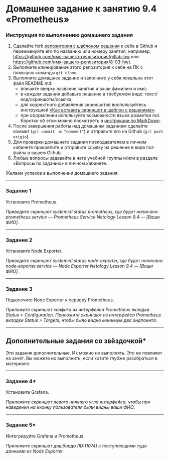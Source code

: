 # Домашнее задание к занятию 9.4 «Prometheus»

### Инструкция по выполнению домашнего задания

1. Сделайте fork [репозитория c шаблоном решения](https://github.com/netology-code/sys-pattern-homework) к себе в Github и переименуйте его по названию или номеру занятия, например, https://github.com/имя-вашего-репозитория/gitlab-hw или https://github.com/имя-вашего-репозитория/8-03-hw).
2. Выполните клонирование этого репозитория к себе на ПК с помощью команды `git clone`.
3. Выполните домашнее задание и заполните у себя локально этот файл README.md:
   - впишите вверху название занятия и ваши фамилию и имя;
   - в каждом задании добавьте решение в требуемом виде: текст/код/скриншоты/ссылка;
   - для корректного добавления скриншотов воспользуйтесь инструкцией [«Как вставить скриншот в шаблон с решением»](https://github.com/netology-code/sys-pattern-homework/blob/main/screen-instruction.md);
   - при оформлении используйте возможности языка разметки md. Коротко об этом можно посмотреть в [инструкции по MarkDown](https://github.com/netology-code/sys-pattern-homework/blob/main/md-instruction.md).
4. После завершения работы над домашним заданием сделайте коммит (`git commit -m "comment"`) и отправьте его на Github (`git push origin`).
5. Для проверки домашнего задания преподавателем в личном кабинете прикрепите и отправьте ссылку на решение в виде md-файла в вашем Github.
6. Любые вопросы задавайте в чате учебной группы и/или в разделе «Вопросы по заданию» в личном кабинете.

Желаем успехов в выполнении домашнего задания.

---

### Задание 1

Установите Prometheus.

*Приведите скриншот systemctl status prometheus, где будет написано: prometheus.service — Prometheus Service Netology Lesson 9.4 — [Ваши ФИО].*

---

### Задание 2

Установите Node Exporter.

*Приведите скриншот systemctl status node-exporter, где будет написано: node-exporter.service — Node Exporter Netology Lesson 9.4 — [Ваши ФИО].*

---

### Задание 3

Подключите Node Exporter к серверу Prometheus.

*Приложите скриншот конфига из интерфейса Prometheus вкладки Status > Configuration.*
*Приложите скриншот из интерфейса Prometheus вкладки Status > Targets, чтобы было видно минимум два эндпоинта.*

---
## Дополнительные задания со звёздочкой*

Эти задания дополнительные. Их можно не выполнять. Это не повлияет на зачёт. Вы можете их выполнить, если хотите глубже разобраться в материале.

---

### Задание 4*

Установите Grafana.

*Приложите скриншот левого нижнего угла интерфейса, чтобы при наведении на иконку пользователя были видны ваши ФИО.*

---

### Задание 5*

Интегрируйте Grafana и Prometheus.

*Приложите скриншот дашборда (ID:11074) с поступающими туда данными из Node Exporter.*


